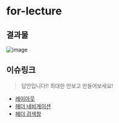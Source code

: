 # for-lecture
## 결과물
![image](https://github.com/rowooncoding/for-lecture/assets/114975279/f1c6cd41-fdab-456e-aacc-8df3122a7386)
## 이슈링크
> 답안입니다!! 최대한 안보고 만들어보세요!
<ul>
  <li>
    <a href="https://github.com/rowooncoding/for-lecture/issues/1">레이아웃</a>
  </li>
    <li>
    <a href="https://github.com/rowooncoding/for-lecture/issues/2">헤더 네비게이션</a>
  </li>
  <li>
    <a href="https://github.com/rowooncoding/for-lecture/issues/3">헤더 검색창</a>
  </li>
</ul>
